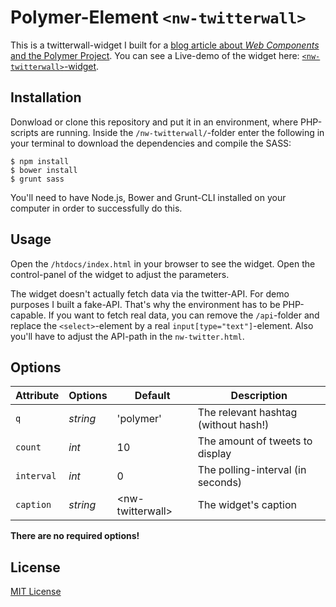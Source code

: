 Polymer-Element `<nw-twitterwall>`
=================================

This is a twitterwall-widget I built for a [blog article about *Web Components* and the Polymer Project](http://neuwaerts.de/emerge/articles/2013/web-components-die-zukunft-des-internets-mit-polymer.js/). You can see a Live-demo of the widget here: [`<nw-twitterwall>`-widget](http://www.neuwaerts.de/emerge/demo/web-components-polymer/nw-twitterwall.html).

## Installation

Donwload or clone this repository and put it in an environment, where PHP-scripts are running. Inside the `/nw-twitterwall/`-folder enter the following in your terminal to download the dependencies and compile the SASS:

	$ npm install
	$ bower install
	$ grunt sass

You'll need to have Node.js, Bower and Grunt-CLI installed on your computer in order to successfully do this.

## Usage

Open the `/htdocs/index.html` in your browser to see the widget. Open the control-panel of the widget to adjust the parameters.

The widget doesn't actually fetch data via the twitter-API. For demo purposes I built a fake-API. That's why the environment has to be PHP-capable. If you want to fetch real data, you can remove the `/api`-folder and replace the `<select>`-element by a real `input[type="text"]`-element. Also you'll have to adjust the API-path in the `nw-twitter.html`.

## Options

Attribute         | Options                   | Default                | Description
---               | ---                       | ---                    | ---
`q`               | *string*                  | 'polymer'              | The relevant hashtag (without hash!)
`count`           | *int* 	                  | 10                     | The amount of tweets to display
`interval`        | *int*                     | 0                      | The polling-interval (in seconds)
`caption`         | *string*                  | &lt;nw-twitterwall&gt; | The widget's caption

**There are no required options!**

## License

[MIT License](http://opensource.org/licenses/MIT)